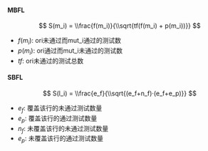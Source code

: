 #### MBFL
$$
S(m_i) = \\frac{f(m_i)}{\\sqrt{tf(f(m_i) + p(m_i))}}
$$
- $f(m_i)$: ori未通过而mut_i通过的测试数
- $p(m_i)$: ori通过而mut_i未通过的测试数
- $tf$: ori未通过的测试总数

#### SBFL
$$
S(l_i) = \\frac{e_f}{\\sqrt{(e_f+n_f)·(e_f+e_p)}}
$$
- $e_f$: 覆盖该行的未通过测试数量
- $e_p$: 覆盖该行的通过测试数量
- $n_f$: 未覆盖该行的未通过测试数量
- $e_p$: 未覆盖该行的通过测试数量